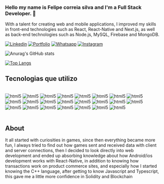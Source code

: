 ### Hello my name is Felipe correia silva and I'm a Full Stack Developer. 👋

With a talent for creating web and mobile applications, I improved my skills in front-end technologies such as React, React-Native and Next.js, as well as back-end technologies such as Node.js, MySQL, Firebase and MongoDB.

[![Linkedin](https://img.shields.io/badge/LinkedIn-0077B5?style=for-the-badge&logo=linkedin&logoColor=white)](https://www.linkedin.com/in/felipe-correia-b99067300/)
[![Portfolio](https://img.shields.io/badge/website-000000?style=for-the-badge&logo=About.me&logoColor=white)](https://felipecorreia-dev.vercel.app/)
[![Whatsapp](https://img.shields.io/badge/WhatsApp-25D366?style=for-the-badge&logo=whatsapp&logoColor=white)](https://api.whatsapp.com/send/?phone=75983446135&text&type=phone_number&app_absent=0)
[![Instagram](https://img.shields.io/badge/Instagram-d62976?style=for-the-badge&logo=instagram&logoColor=white)](https://www.instagram.com/felipecorreia_dev/)

![Anurag's GitHub stats](https://github-readme-stats.vercel.app/api?username=felipecorreiasilva&show_icons=true&bg_color=00000000)

[![Top Langs](https://github-readme-stats.vercel.app/api/top-langs/?username=felipecorreiasilva)](https://github.com/anuraghazra/github-readme-stats)

## Tecnologias que utilizo

<div style="display: inline_block"><br/>
    <img align="center" alt="html5" src="https://img.shields.io/badge/c++-%2300599C.svg?style=for-the-badge&logo=c%2B%2B&logoColor=white" />
    <img align="center" alt="html5" src="https://img.shields.io/badge/HTML5-E34F26?style=for-the-badge&logo=html5&logoColor=white" />
    <img align="center" alt="html5" src="https://img.shields.io/badge/CSS3-1572B6?style=for-the-badge&logo=css3&logoColor=white" />
    <img align="center" alt="html5" src="https://img.shields.io/badge/JavaScript-323330?style=for-the-badge&logo=javascript&logoColor=F7DF1E" />
    <img align="center" alt="html5" src="https://img.shields.io/badge/TypeScript-007ACC?style=for-the-badge&logo=typescript&logoColor=white" />
    <img align="center" alt="html5" src="https://img.shields.io/badge/Solidity-%23363636.svg?style=for-the-badge&logo=solidity&logoColor=white" />
    <img align="center" alt="html5" src="https://img.shields.io/badge/Ethereum-3C3C3D?style=for-the-badge&logo=Ethereum&logoColor=white" />
    <img align="center" alt="html5" src="https://img.shields.io/badge/web3.js-F16822?style=for-the-badge&logo=web3.js&logoColor=white" />
    <img align="center" alt="html5" src="https://img.shields.io/badge/React-20232A?style=for-the-badge&logo=react&logoColor=61DAFB" />
    <img align="center" alt="html5" src="https://img.shields.io/badge/React_Native-20232A?style=for-the-badge&logo=react&logoColor=61DAFB" />
    <img align="center" alt="html5" src="https://img.shields.io/badge/Next-black?style=for-the-badge&logo=next.js&logoColor=white" />  
    <img align="center" alt="html5" src="https://img.shields.io/badge/Redux-593D88?style=for-the-badge&logo=redux&logoColor=white" />
    <img align="center" alt="html5" src="https://img.shields.io/badge/Tailwind_CSS-38B2AC?style=for-the-badge&logo=tailwind-css&logoColor=white" />
    <img align="center" alt="html5" src="https://img.shields.io/badge/Bootstrap-563D7C?style=for-the-badge&logo=bootstrap&logoColor=white" />
    <img align="center" alt="html5" src="https://img.shields.io/badge/Node.js-43853D?style=for-the-badge&logo=node.js&logoColor=white" />
    <img align="center" alt="html5" src="https://img.shields.io/badge/express.js-%23404d59.svg?style=for-the-badge&logo=express&logoColor=%2361DAFB" />
    <img align="center" alt="html5" src="https://img.shields.io/badge/MySQL-005C84?style=for-the-badge&logo=mysql&logoColor=white" />
    <img align="center" alt="html5" src="https://img.shields.io/badge/PostgreSQL-316192?style=for-the-badge&logo=postgresql&logoColor=white" />
    <img align="center" alt="html5" src="https://img.shields.io/badge/MongoDB-4EA94B?style=for-the-badge&logo=mongodb&logoColor=white" />
    <img align="center" alt="html5" src="https://img.shields.io/badge/firebase-a08021?style=for-the-badge&logo=firebase&logoColor=ffcd34" />
    <img align="center" alt="html5" src="https://img.shields.io/badge/Spring-6DB33F?style=for-the-badge&logo=spring&logoColor=white" />
    <img align="center" alt="html5" src="https://img.shields.io/badge/git-%23F05033.svg?style=for-the-badge&logo=git&logoColor=white" />
    <img align="center" alt="html5" src="https://img.shields.io/badge/github-%23121011.svg?style=for-the-badge&logo=github&logoColor=white" />
    
</div><br/>

## About

It all started with curiosities in games, since then everything became more fun, I always tried to find out how games sent and received data with client and server connections, then I decided to look directly into web development and ended up absorbing knowledge about how Android/ios development works with React-Native, in addition to knowing how transactions work on product commerce sites, and especially how I started knowing the C++ language, after getting to know Javascript and Typescript, this gave me a little more confidence in Solidity and Blockchain

